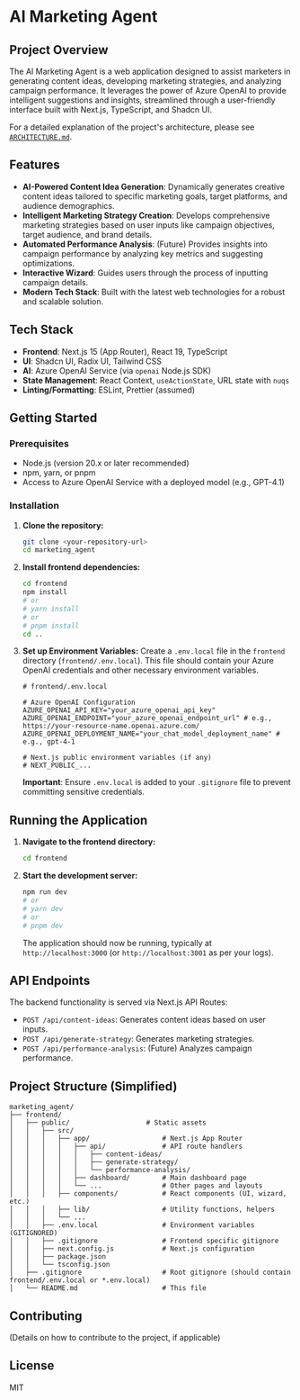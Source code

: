# AI Marketing Agent

## Project Overview

The AI Marketing Agent is a web application designed to assist marketers in generating content ideas, developing marketing strategies, and analyzing campaign performance. It leverages the power of Azure OpenAI to provide intelligent suggestions and insights, streamlined through a user-friendly interface built with Next.js, TypeScript, and Shadcn UI.

For a detailed explanation of the project's architecture, please see [`ARCHITECTURE.md`](./ARCHITECTURE.md).

## Features

-   **AI-Powered Content Idea Generation**: Dynamically generates creative content ideas tailored to specific marketing goals, target platforms, and audience demographics.
-   **Intelligent Marketing Strategy Creation**: Develops comprehensive marketing strategies based on user inputs like campaign objectives, target audience, and brand details.
-   **Automated Performance Analysis**: (Future) Provides insights into campaign performance by analyzing key metrics and suggesting optimizations.
-   **Interactive Wizard**: Guides users through the process of inputting campaign details.
-   **Modern Tech Stack**: Built with the latest web technologies for a robust and scalable solution.

## Tech Stack

-   **Frontend**: Next.js 15 (App Router), React 19, TypeScript
-   **UI**: Shadcn UI, Radix UI, Tailwind CSS
-   **AI**: Azure OpenAI Service (via `openai` Node.js SDK)
-   **State Management**: React Context, `useActionState`, URL state with `nuqs`
-   **Linting/Formatting**: ESLint, Prettier (assumed)

## Getting Started

### Prerequisites

-   Node.js (version 20.x or later recommended)
-   npm, yarn, or pnpm
-   Access to Azure OpenAI Service with a deployed model (e.g., GPT-4.1)

### Installation

1.  **Clone the repository:**
    ```bash
    git clone <your-repository-url>
    cd marketing_agent
    ```

2.  **Install frontend dependencies:**
    ```bash
    cd frontend
    npm install
    # or
    # yarn install
    # or
    # pnpm install
    cd ..
    ```

3.  **Set up Environment Variables:**
    Create a `.env.local` file in the `frontend` directory (`frontend/.env.local`). This file should contain your Azure OpenAI credentials and other necessary environment variables.

    ```env
    # frontend/.env.local

    # Azure OpenAI Configuration
    AZURE_OPENAI_API_KEY="your_azure_openai_api_key"
    AZURE_OPENAI_ENDPOINT="your_azure_openai_endpoint_url" # e.g., https://your-resource-name.openai.azure.com/
    AZURE_OPENAI_DEPLOYMENT_NAME="your_chat_model_deployment_name" # e.g., gpt-4-1

    # Next.js public environment variables (if any)
    # NEXT_PUBLIC_...
    ```
    **Important**: Ensure `.env.local` is added to your `.gitignore` file to prevent committing sensitive credentials.

## Running the Application

1.  **Navigate to the frontend directory:**
    ```bash
    cd frontend
    ```

2.  **Start the development server:**
    ```bash
    npm run dev
    # or
    # yarn dev
    # or
    # pnpm dev
    ```
    The application should now be running, typically at `http://localhost:3000` (or `http://localhost:3001` as per your logs).

## API Endpoints

The backend functionality is served via Next.js API Routes:

-   `POST /api/content-ideas`: Generates content ideas based on user inputs.
-   `POST /api/generate-strategy`: Generates marketing strategies.
-   `POST /api/performance-analysis`: (Future) Analyzes campaign performance.

## Project Structure (Simplified)

```
marketing_agent/
├── frontend/
│   ├── public/                   # Static assets
│   │   ├── src/
│   │   │   ├── app/                  # Next.js App Router
│   │   │   │   ├── api/              # API route handlers
│   │   │   │   │   ├── content-ideas/
│   │   │   │   │   ├── generate-strategy/
│   │   │   │   │   └── performance-analysis/
│   │   │   │   ├── dashboard/        # Main dashboard page
│   │   │   │   └── ...               # Other pages and layouts
│   │   │   ├── components/           # React components (UI, wizard, etc.)
│   │   │   ├── lib/                  # Utility functions, helpers
│   │   │   └── ...
│   │   ├── .env.local                # Environment variables (GITIGNORED)
│   │   ├── .gitignore                # Frontend specific gitignore
│   │   ├── next.config.js            # Next.js configuration
│   │   ├── package.json
│   │   └── tsconfig.json
│   ├── .gitignore                    # Root gitignore (should contain frontend/.env.local or *.env.local)
│   └── README.md                     # This file
```

## Contributing

(Details on how to contribute to the project, if applicable)

## License

MIT
